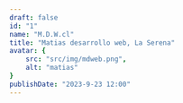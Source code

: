 ```yaml
---
draft: false
id: "1"
name: "M.D.W.cl"
title: "Matias desarrollo web, La Serena"
avatar: {
    src: "src/img/mdweb.png",
    alt: "matias"
}
publishDate: "2023-9-23 12:00"
---
```

